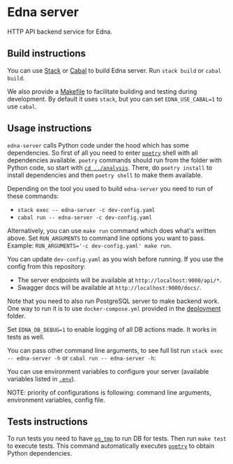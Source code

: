 # Edna server

HTTP API backend service for Edna.

## Build instructions

You can use [Stack](http://haskellstack.org/) or [Cabal](https://www.haskell.org/cabal/) to build Edna server.
Run `stack build` or `cabal build`.

We also provide a [Makefile](./Makefile) to facilitate building and testing during development.
By default it uses `stack`, but you can set `EDNA_USE_CABAL=1` to use `cabal`.

## Usage instructions

`edna-server` calls Python code under the hood which has some dependencies.
So first of all you need to enter [`poetry`](https://python-poetry.org/) shell with all dependencies available.
`poetry` commands should run from the folder with Python code, so start with [`cd ../analysis`](../analysis).
There, do `poetry install` to install dependencies and then `poetry shell` to make them available.

Depending on the tool you used to build `edna-server` you need to run of these commands:
* `stack exec -- edna-server -c dev-config.yaml`
* `cabal run -- edna-server -c dev-config.yaml`

Alternatively, you can use `make run` command which does what's written above.
Set `RUN_ARGUMENTS` to command line options you want to pass.
Example: `RUN_ARGUMENTS='-c dev-config.yaml' make run`.

You can update `dev-config.yaml` as you wish before running.
If you use the config from this repository:
* The server endpoints will be available at `http://localhost:9000/api/*`.
* Swagger docs will be available at `http://localhost:9000/docs/`.

Note that you need to also run PostgreSQL server to make backend work.
One way to run it is to use `docker-compose.yml` provided in the [deployment](../deployment) folder.

Set `EDNA_DB_DEBUG=1` to enable logging of all DB actions made.
It works in tests as well.

You can pass other command line arguments, to see full list run `stack exec -- edna-server -h` or `cabal run -- edna-server -h`:

You can use environment variables to configure your server (available variables listed in [`.env`](../deployment/.env)).

NOTE: priority of configurations is following: command line arguments, environment variables, config file.

## Tests instructions

To run tests you need to have [`pg_tmp`](http://eradman.com/ephemeralpg/) to run DB for tests.
Then run `make test` to execute tests.
This command automatically executes [`poetry`](https://python-poetry.org/) to obtain Python dependencies.

